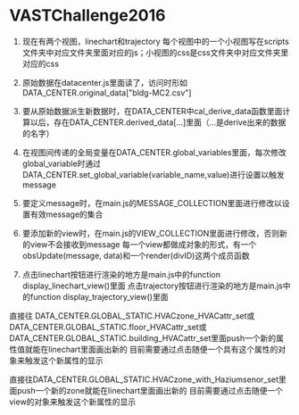 ﻿# VASTChallenge2016
1. 现在有两个视图，linechart和trajectory
每个视图中的一个小视图写在scripts文件夹中对应文件夹里面对应的js；小视图的css是css文件夹中对应文件夹里对应的css

2. 原始数据在datacenter.js里面读了，访问时形如DATA_CENTER.original_data["bldg-MC2.csv"]

3. 要从原始数据派生新数据时，在DATA_CENTER中cal_derive_data函数里面计算以后，存在DATA_CENTER.derived_data[...]里面（...是derive出来的数据的名字）

4. 在视图间传递的全局变量在DATA_CENTER.global_variables里面，每次修改global_variable时通过DATA_CENTER.set_global_variable(variable_name,value)进行设置以触发message

5. 要定义message时，在main.js的MESSAGE_COLLECTION里面进行修改以设置有效message的集合

6. 要添加新的view时，在main.js的VIEW_COLLECTION里面进行修改，否则新的view不会接收到message
每一个view都做成对象的形式，有一个obsUpdate(message, data)和一个render(divID)这两个成员函数

7. 点击linechart按钮进行渲染的地方是main.js中的function display_linechart_view()里面
点击trajectory按钮进行渲染的地方是main.js中的function display_trajectory_view()里面

直接往
DATA_CENTER.GLOBAL_STATIC.HVACzone_HVACattr_set或
DATA_CENTER.GLOBAL_STATIC.floor_HVACattr_set或
DATA_CENTER.GLOBAL_STATIC.building_HVACattr_set里面push一个新的属性值就能在linechart里面画出新的
目前需要通过点击随便一个具有这个属性的对象来触发这个新属性的显示

直接往DATA_CENTER.GLOBAL_STATIC.HVACzone_with_Haziumsenor_set里面push一个新的zone就能在linechart里面画出新的
目前需要通过点击随便一个view的对象来触发这个新属性的显示
